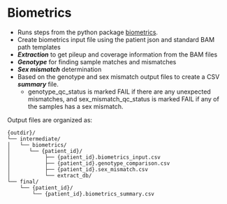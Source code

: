 # Biometrics

* Runs steps from the python package [biometrics](https://cmo-ci.gitbook.io/biometrics/).
* Create biometrics input file using the patient json and standard BAM path templates
* _**Extraction**_ to get pileup and coverage information from the BAM files
* _**Genotype**_ for finding sample matches and mismatches
* _**Sex mismatch**_ determination
* Based on the genotype and sex mismatch output files to create a CSV _**summary**_ file.
  * genotype\_qc\_status is marked FAIL if there are any unexpected mismatches, and sex\_mismatch\_qc\_status is marked FAIL if any of the samples has a sex mismatch.



Output files are organized as:

```
{outdir}/
└── intermediate/
│   └── biometrics/
│      └── {patient_id}/
│           ├── {patient_id}.biometrics_input.csv
│           ├── {patient_id}.genotype_comparison.csv
│           ├── {patient_id}.sex_mismatch.csv
│           └── extract_db/
└── final/
    └── {patient_id}/
        └── {patient_id}.biometrics_summary.csv
```
